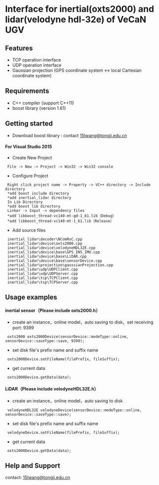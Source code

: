 # Interface for inertial(oxts2000) and lidar(velodyne hdl-32e) of VeCaN UGV


## Features
* TCP operation interface
* UDP operation interface
* Gaussian projection (GPS coordinate system <-> local Cartesian coordinate system)

## Requirements
* C++ compiler (support C++11)
* boost library (version 1.61)


## Getting started

* Download boost library : contact 15lwang@tongji.edu.cn

#### For Visual Studio 2015

* Create New Project
```
 File -> New -> Project -> Win32 -> Win32 console
```

* Configure Project
```
 Right click project name -> Property -> VC++ directory -> Include directory
 *add boost include directory
 *add inertial_lidar directory
 In Lib Directory
 *add boost lib directory
 Linker -> Input -> dependency files
 *add libboost_thread-vc140-mt-gd-1_61.lib（Debug）
 *add libboost_thread-vc140-mt-1_61.lib（Release）
```

* Add source files
```
 inertial_lidar\decoder\NComRxC.cpp
 inertial_lidar\device\oxts2000.cpp
 inertial_lidar\device\velodyneHDL32E.cpp
 inertial_lidar\device\base\GPS_INS_IMU.cpp
 inertial_lidar\device\base\LiDAR.cpp
 inertial_lidar\device\base\sensorDevice.cpp
 inertial_lidar\projection\gaussianProjection.cpp
 inertial_lidar\udp\UDPClient.cpp
 inertial_lidar\udp\UDPServer.cpp
 inertial_lidar\tcp\TCPClient.cpp
 inertial_lidar\tcp\TCPServer.cpp
```


## Usage examples

#### inertial sensor（Please include oxts2000.h）

* create an instance，online model，auto saving to disk，set receiving port: 9399
```
 oxts2000 oxts2000Device(sensorDevice::modeType::online, sensorDevice::saveType::save, 9399);
```

* set disk file's prefix name and suffix name
```
 oxts2000Device.setFileName(filePrefix, fileSuffix);
```

* get current data
```
 oxts2000Device.getData(data);
```
 
#### LiDAR（Please include velodyneHDL32E.h）

* create an instance，online model，auto saving to disk
```
 velodyneHDL32E velodyneDevice(sensorDevice::modeType::online, sensorDevice::saveType::save);
```

* set disk file's prefix name and suffix name
```
 velodyneDevice.setFileName(filePrefix, fileSuffix);
```

* get current data
```
 oxts2000Device.getData(data);
```

## Help and Support
contact: 15lwang@tongji.edu.cn
